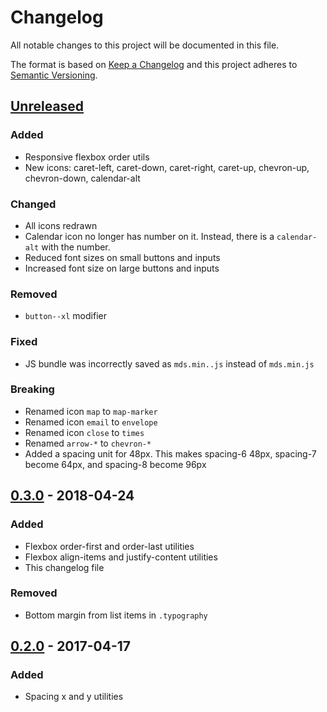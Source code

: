 # Changelog
All notable changes to this project will be documented in this file.

The format is based on [Keep a Changelog](http://keepachangelog.com/en/1.0.0/)
and this project adheres to [Semantic Versioning](http://semver.org/spec/v2.0.0.html).

## [Unreleased]
### Added
- Responsive flexbox order utils
- New icons: caret-left, caret-down, caret-right, caret-up, chevron-up, chevron-down, calendar-alt

### Changed
- All icons redrawn
- Calendar icon no longer has number on it. Instead, there is a `calendar-alt` with the number.
- Reduced font sizes on small buttons and inputs
- Increased font size on large buttons and inputs

### Removed
- `button--xl` modifier

### Fixed
- JS bundle was incorrectly saved as `mds.min..js` instead of `mds.min.js`

### Breaking
- Renamed icon `map` to `map-marker`
- Renamed icon `email` to `envelope`
- Renamed icon `close` to `times`
- Renamed `arrow-*` to `chevron-*`
- Added a spacing unit for 48px. This makes spacing-6 48px, spacing-7 become 64px, and spacing-8 become 96px


## [0.3.0] - 2018-04-24
### Added
- Flexbox order-first and order-last utilities
- Flexbox align-items and justify-content utilities
- This changelog file

### Removed
- Bottom margin from list items in `.typography`

## [0.2.0] - 2017-04-17
### Added
- Spacing x and y utilities

[Unreleased]: https://github.com/middlebury/design-system/compare/v0.3.0...HEAD
[0.3.0]: https://github.com/middlebury/design-system/compare/v0.2.0...v0.3.0
[0.2.0]: https://github.com/middlebury/design-system/compare/v0.1.0...v0.2.0

